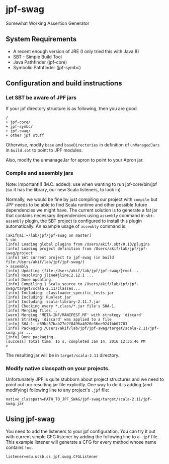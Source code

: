 # jpf-swag
Somewhat Working Assertion Generator

## System Requirements

* A recent enough version of JRE (I only tried this with Java 8)
* SBT - Simple Build Tool
* Java Pathfinder (jpf-core)
* Symbolic Pathfinder (jpf-symbc)

## Configuration and build instructions

### Let SBT be aware of JPF jars

If your jpf directory structure is as following, then you are good.

```
/
+ jpf-core/
+ jpf-symbc/
+ jpf-swag/
+ other jpf stuff
```

Otherwise, modify `base` and `baseDirectories` in definition of `unManagedJars` in `build.sbt` to point to JPF modules.

Also, modify the unmanageJar for apron to point to your Apron jar.

### Compile and assembly jars 
Note: Important!!! (M.C. added): use when wanting to run jpf-core/bin/jpf (so it has the library, our new Scala listeners, to look in)

Normally, we would be fine by just compiling our project with `compile` but JPF needs to be able to find Scala runtime and other possible future dependencies we might have. The current solution is to generate a fat jar that contains necessary dependencies using `assembly` command in `sbt-assembly` plugin, the SBT project is configured to install this plugin automatically. An example usage of `assembly` command is:

```
[akif@ai:~/lab/jpf/jpf-swag on master]
% sbt
[info] Loading global plugins from /Users/akif/.sbt/0.13/plugins
[info] Loading project definition from /Users/akif/lab/jpf/jpf-swag/project
[info] Set current project to jpf-swag (in build file:/Users/akif/lab/jpf/jpf-swag/)
> assembly
[info] Updating {file:/Users/akif/lab/jpf/jpf-swag/}root...
[info] Resolving jline#jline;2.12.1 ...
[info] Done updating.
[info] Compiling 1 Scala source to /Users/akif/lab/jpf/jpf-swag/target/scala-2.11/classes...
[info] Including: classloader_specific_tests.jar
[info] Including: RunTest.jar
[info] Including: scala-library-2.11.7.jar
[info] Checking every *.class/*.jar file's SHA-1.
[info] Merging files...
[warn] Merging 'META-INF/MANIFEST.MF' with strategy 'discard'
[warn] Strategy 'discard' was applied to a file
[info] SHA-1: e89bc57bab27e2f8496a4020e36ee9241bb07703
[info] Packaging /Users/akif/lab/jpf/jpf-swag/target/scala-2.11/jpf-swag.jar ...
[info] Done packaging.
[success] Total time: 16 s, completed Jan 14, 2016 12:36:46 PM
>
```

The resulting jar will be in `target/scala-2.11` directory.

### Modify native classpath on your projects.

Unfortunately JPF is quite stubborn about project structures and we need to point out our resulting jar file explicitly. One way to do it is adding (and modifying) following line to any project's `.jpf` file:

```
native_classpath=PATH_TO_JPF_SWAG/jpf-swag/target/scala-2.11/jpf-swag.jar
```

## Using jpf-swag

You need to add the listeners to your jpf configuration. You can try it out with current simple CFG listener by adding the following line to a `.jpf` file. This example listener will generate a CFG for every method whose name contains `foo`.

```
listener=edu.ucsb.cs.jpf.swag.CFGListener
```
